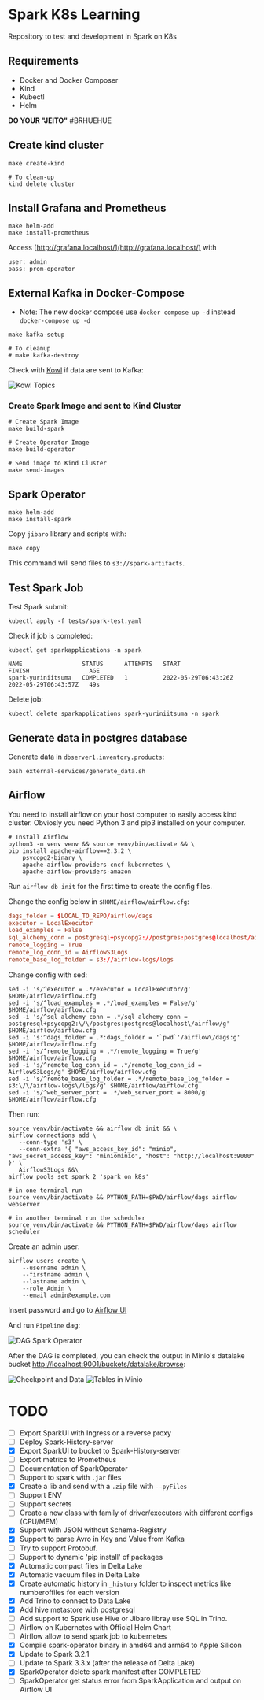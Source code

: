 # Spark K8s Learning

Repository to test and development in Spark on K8s

## Requirements

- Docker and Docker Composer
- Kind
- Kubectl
- Helm

**DO YOUR "JEITO"** #BRHUEHUE

## Create kind cluster

```shell
make create-kind

# To clean-up
kind delete cluster
```

## Install Grafana and Prometheus

```shell
make helm-add
make install-prometheus
```

Access [http://grafana.localhost/](http://grafana.localhost/) with

```
user: admin
pass: prom-operator
```

## External Kafka in Docker-Compose

- Note: The new docker compose use `docker compose up -d` instead `docker-compose up -d`

```shell
make kafka-setup

# To cleanup
# make kafka-destroy
```

Check with [Kowl](http://localhost:7777/topics) if data are sent to Kafka:

![Kowl Topics](docs/img/kowl-topics.png)

### Create Spark Image and sent to Kind Cluster

```shell
# Create Spark Image
make build-spark

# Create Operator Image
make build-operator

# Send image to Kind Cluster
make send-images
```

## Spark Operator

```shell
make helm-add
make install-spark
```

Copy `jibaro` library and scripts with:

```
make copy
```

This command will send files to `s3://spark-artifacts`.

## Test Spark Job

Test Spark submit:

```shell
kubectl apply -f tests/spark-test.yaml
```

Check if job is completed:

```shell
kubectl get sparkapplications -n spark
```

```
NAME                 STATUS      ATTEMPTS   START                  FINISH                 AGE
spark-yuriniitsuma   COMPLETED   1          2022-05-29T06:43:26Z   2022-05-29T06:43:57Z   49s
```

Delete job:

```shell
kubectl delete sparkapplications spark-yuriniitsuma -n spark
```

## Generate data in postgres database

Generate data in `dbserver1.inventory.products`:

```shell
bash external-services/generate_data.sh
```

## Airflow

You need to install airflow on your host computer to easily access kind cluster.
Obviosly you need Python 3 and pip3 installed on your computer.

```shell
# Install Airflow
python3 -m venv venv && source venv/bin/activate && \
pip install apache-airflow==2.3.2 \
    psycopg2-binary \
    apache-airflow-providers-cncf-kubernetes \
    apache-airflow-providers-amazon
```

Run `airflow db init` for the first time to create the config files.

Change the config below in `$HOME/airflow/airflow.cfg`:

```conf
dags_folder = $LOCAL_TO_REPO/airflow/dags
executor = LocalExecutor
load_examples = False
sql_alchemy_conn = postgresql+psycopg2://postgres:postgres@localhost/airflow
remote_logging = True
remote_log_conn_id = AirflowS3Logs
remote_base_log_folder = s3://airflow-logs/logs
```

Change config with sed:

```shell
sed -i 's/^executor = .*/executor = LocalExecutor/g' $HOME/airflow/airflow.cfg
sed -i 's/^load_examples = .*/load_examples = False/g' $HOME/airflow/airflow.cfg
sed -i 's/^sql_alchemy_conn = .*/sql_alchemy_conn = postgresql+psycopg2:\/\/postgres:postgres@localhost\/airflow/g' $HOME/airflow/airflow.cfg
sed -i 's:^dags_folder = .*:dags_folder = '`pwd`'/airflow\/dags:g' $HOME/airflow/airflow.cfg
sed -i 's/^remote_logging = .*/remote_logging = True/g' $HOME/airflow/airflow.cfg
sed -i 's/^remote_log_conn_id = .*/remote_log_conn_id = AirflowS3Logs/g' $HOME/airflow/airflow.cfg
sed -i 's/^remote_base_log_folder = .*/remote_base_log_folder = s3:\/\/airflow-logs\/logs/g' $HOME/airflow/airflow.cfg
sed -i 's/^web_server_port = .*/web_server_port = 8000/g' $HOME/airflow/airflow.cfg
```

Then run:

```shell
source venv/bin/activate && airflow db init && \
airflow connections add \
   --conn-type 's3' \
   --conn-extra '{ "aws_access_key_id": "minio", "aws_secret_access_key": "miniominio", "host": "http://localhost:9000" }' \
   AirflowS3Logs &&\
airflow pools set spark 2 'spark on k8s'
```

```shell
# in one terminal run
source venv/bin/activate && PYTHON_PATH=$PWD/airflow/dags airflow webserver

# in another terminal run the scheduler
source venv/bin/activate && PYTHON_PATH=$PWD/airflow/dags airflow scheduler
```

Create an admin user:

```shell
airflow users create \
    --username admin \
    --firstname admin \
    --lastname admin \
    --role Admin \
    --email admin@example.com
```

Insert password and go to [Airflow UI](http://localhost:8080/)

And run `Pipeline` dag:

![DAG Spark Operator](docs/img/dag-spark-operator.png)

After the DAG is completed, you can check the output in Minio's datalake bucket [http://localhost:9001/buckets/datalake/browse](http://localhost:9001/buckets/datalake/browse):

![Checkpoint and Data](docs/img/minio-checkpoint-data.png)
![Tables in Minio](docs/img/dataset-in-minio.png)

# TODO

- [ ] Export SparkUI with Ingress or a reverse proxy
- [ ] Deploy Spark-History-server
- [x] Export SparkUI to bucket to Spark-History-server
- [ ] Export metrics to Prometheus
- [ ] Documentation of SparkOperator
- [ ] Support to spark with `.jar` files
- [x] Create a lib and send with a `.zip` file with `--pyFiles`
- [ ] Support ENV
- [ ] Support secrets
- [ ] Create a new class with family of driver/executors with different configs (CPU/MEM)
- [x] Support with JSON without Schema-Registry
- [x] Support to parse Avro in Key and Value from Kafka
- [ ] Try to support Protobuf.
- [ ] Support to dynamic 'pip install' of packages
- [x] Automatic compact files in Delta Lake
- [x] Automatic vacuum files in Delta Lake
- [x] Create automatic history in `_history` folder to inspect metrics like numberoffiles for each version
- [x] Add Trino to connect to Data Lake
- [x] Add hive metastore with postgresql
- [ ] Add support to Spark use Hive or Jibaro libray use SQL in Trino.
- [ ] Airflow on Kubernetes with Official Helm Chart
- [ ] Airflow allow to send spark job to kubernetes
- [x] Compile spark-operator binary in amd64 and arm64 to Apple Silicon
- [x] Update to Spark 3.2.1
- [ ] Update to Spark 3.3.x (after the release of Delta Lake)
- [x] SparkOperator delete spark manifest after COMPLETED
- [ ] SparkOperator get status error from SparkApplication and output on Airflow UI
